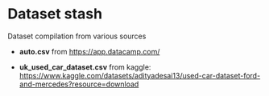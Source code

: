 # Dataset stash
Dataset compilation from various sources
* **auto.csv** from https://app.datacamp.com/

* **uk_used_car_dataset.csv** from kaggle: https://www.kaggle.com/datasets/adityadesai13/used-car-dataset-ford-and-mercedes?resource=download
